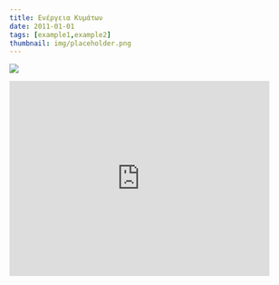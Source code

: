 ```yaml
---
title: Ενέργεια Κυμάτων
date: 2011-01-01
tags: [example1,example2]
thumbnail: img/placeholder.png
---
```

![](http://d32gzgewo0nbh1.cloudfront.net/wp-content/uploads/2012/10/USA-Marine-Power-Makes-Waves.jpg?2bf7cb) 
<iframe allowfullscreen="" frameborder="0" height="344" src="http://www.youtube.com/embed/bEfrtAOMuvk?fs=1" width="459"></iframe>
